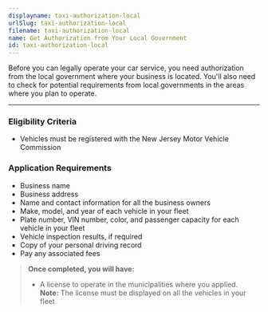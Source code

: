 ```yaml
---
displayname: taxi-authorization-local
urlSlug: taxi-authorization-local
filename: taxi-authorization-local
name: Get Authorization from Your Local Government
id: taxi-authorization-local
---
```


Before you can legally operate your car service, you need authorization from the local government where your business is located. You'll also need to check for potential requirements from local governments in the areas where you plan to operate.

---

### Eligibility Criteria

- Vehicles must be registered with the New Jersey Motor Vehicle Commission

### Application Requirements

- Business name
- Business address
- Name and contact information for all the business owners
- Make, model, and year of each vehicle in your fleet
- Plate number, VIN number, color, and passenger capacity for each vehicle in your fleet
- Vehicle inspection results, if required
- Copy of your personal driving record
- Pay any associated fees

> **Once completed, you will have:**
>
> - A license to operate in the municipalities where you applied.  
>   **Note:** The license must be displayed on all the vehicles in your fleet
